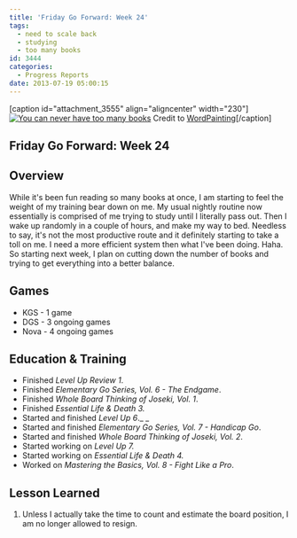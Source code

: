 ```yaml
---
title: 'Friday Go Forward: Week 24'
tags:
  - need to scale back
  - studying
  - too many books
id: 3444
categories:
  - Progress Reports
date: 2013-07-19 05:00:15
---
```


[caption id="attachment_3555" align="aligncenter" width="230"][![You can never have too many books](http://www.bengozen.com/wp-content/uploads/2013/07/toomanybooks.jpg)](http://www.bengozen.com/wp-content/uploads/2013/07/toomanybooks.jpg) Credit to [WordPainting](http://wordpainting.tumblr.com/post/4848869704/you-can-never-have-too-many-books)[/caption]

## Friday Go Forward: Week 24

## Overview

While it's been fun reading so many books at once, I am starting to feel the weight of my training bear down on me. My usual nightly routine now essentially is comprised of me trying to study until I literally pass out. Then I wake up randomly in a couple of hours, and make my way to bed. Needless to say, it's not the most productive route and it definitely starting to take a toll on me. I need a more efficient system then what I've been doing. Haha. So starting next week, I plan on cutting down the number of books and trying to get everything into a better balance.

## Games

*   KGS - 1 game
*   DGS - 3 ongoing games
*   Nova - 4 ongoing games

## Education &amp; Training

*   Finished _Level Up Review 1_.
*   Finished _Elementary Go Series, Vol. 6 - The Endgame_.
*   Finished _Whole Board Thinking of Joseki, Vol. 1_.
*   Finished _Essential Life &amp; Death 3._
*   Started and finished _Level Up 6_._
_
*   Started and finished _Elementary Go Series, Vol. 7 - Handicap Go_.
*   Started and finished _Whole Board Thinking of Joseki, Vol. 2_.
*   Started working on _Level Up 7._
*   Started working on _Essential Life &amp; Death 4._
*   Worked on _Mastering the Basics, Vol. 8 - Fight Like a Pro_.

## Lesson Learned

1.  Unless I actually take the time to count and estimate the board position, I am no longer allowed to resign.